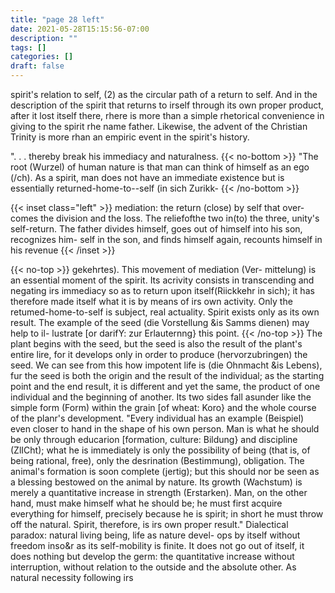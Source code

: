 ```yaml
---
title: "page 28 left"
date: 2021-05-28T15:15:56-07:00
description: ""
tags: []
categories: []
draft: false
---
```


spirit's relation to self, (2) as the circular path of a return to self. And in the description of the spirit that returns to irself through its own proper product, after it lost itself there, rhere is more than a simple rhetorical convenience in giving to the spirit rhe name father. Likewise, the advent of the Christian Trinity is more rhan an empiric event in the spirit's history.

 ". . . thereby break his immediacy and naturalness.
{{< no-bottom >}}
"The root (Wurzel) of human nature is that man can think of himself as an ego (/ch). As a spirit, man does not have an immediate existence but is essentially returned-home-to--self (in sich Zurikk- 
{{< /no-bottom >}}

{{< inset class="left" >}}
mediation: the return (close) by self that over- comes the division and the loss. The reliefofthe two in(to) the three, unity's self-return. The father divides himself, goes out of himself into his son, recognizes him- self in the son, and finds himself again, recounts himself in his revenue
{{< /inset >}}
 
{{< no-top >}}
gekehrtes). This movement of mediation (Ver- mittelung) is an essential moment of the spirit. Its acrivity consists in transcending and negating irs immediacy so as to return upon itself(Riickkehr in sich); it has therefore made itself what it is by means of irs own activity. Only the retumed-home-to-self is subject, real actuality. Spirit exists only as its own result. The example of the seed (die Vorstellung &is Samms dienen) may help to il- lustrate [or darifY: zur Erlauternng} this point. 
{{< /no-top >}}
The plant begins with the seed, but the seed is also the result of the plant's entire lire, for it develops only in order to produce (hervorzubringen) the seed. We can see from this how impotent life is (die Ohnmacht &is Lebens), fur the seed is both the origin and the result of the individual; as the starting point and the end result, it is different and yet the same, the product of one individual and the beginning of another. Its two sides fall asunder like the simple form (Form) within the grain [of wheat: Koro} and the whole course of the planr's development. "Every individual has an example (Beispiel) even closer to hand in the shape of his own person. Man is what he should be only through educarion [formation, culture: Bildung} and discipline (ZlICht); what he is immediately is only the possibility of being (that is, of being rational, free), only the desrination (Bestimmung), obligation. The animal's formation is soon complete (jertig); but this should nor be seen as a blessing bestowed on the animal by nature. Its growth (Wachstum) is merely a quantitative increase in strength (Erstarken). Man, on the other hand, must make himself what he should be; he must first acquire everything for himself, precisely because he is spirit; in short he must throw off the natural. Spirit, therefore, is irs own proper result." Dialectical paradox: natural living being, life as nature devel- ops by itself without freedom inso&r as its self-mobility is finite. It does not go out of itself, it does nothing but develop the germ: the quantitative increase without interruption, without relation to the outside and the absolute other. As natural necessity following irs
